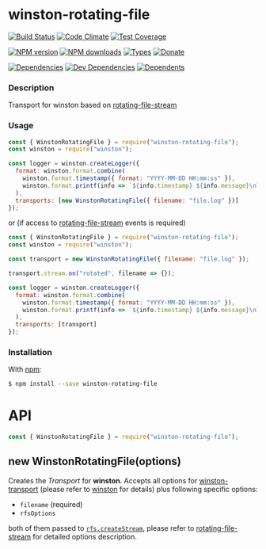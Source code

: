 # winston-rotating-file

[![Build Status][travis-badge]][travis-url]
[![Code Climate][code-badge]][code-url]
[![Test Coverage][cover-badge]][code-url]

[![NPM version][npm-badge]][npm-url]
[![NPM downloads][npm-downloads-badge]][npm-url]
[![Types][types-badge]][npm-url]
[![Donate][donate-badge]][donate-url]

[![Dependencies][dep-badge]][dep-url]
[![Dev Dependencies][dev-dep-badge]][dev-dep-url]
[![Dependents][deps-badge]][npm-url]

[code-badge]: https://codeclimate.com/github/iccicci/winston-rotating-file/badges/gpa.svg
[code-url]: https://codeclimate.com/github/iccicci/winston-rotating-file
[cover-badge]: https://codeclimate.com/github/iccicci/winston-rotating-file/badges/coverage.svg
[dep-badge]: https://david-dm.org/iccicci/winston-rotating-file.svg
[dep-url]: https://david-dm.org/iccicci/winston-rotating-file
[deps-badge]: https://badgen.net/npm/dependents/winston-rotating-file?icon=npm
[dev-dep-badge]: https://david-dm.org/iccicci/winston-rotating-file/dev-status.svg
[dev-dep-url]: https://david-dm.org/iccicci/winston-rotating-file?type=dev
[donate-badge]: https://badgen.net/badge/donate/bitcoin?icon=bitcoin
[donate-url]: https://blockchain.info/address/12p1p5q7sK75tPyuesZmssiMYr4TKzpSCN
[npm-downloads-badge]: https://badgen.net/npm/dm/winston-rotating-file?icon=npm
[npm-badge]: https://badgen.net/npm/v/winston-rotating-file?color=green&icon=npm
[npm-url]: https://www.npmjs.com/package/winston-rotating-file
[travis-badge]: https://badgen.net/travis/iccicci/winston-rotating-file?icon=travis
[travis-url]: https://travis-ci.org/iccicci/winston-rotating-file?branch=master
[types-badge]: https://badgen.net/npm/types/winston-rotating-file?color=green&icon=typescript

### Description

Transport for winston based on [rotating-file-stream](https://www.npmjs.com/package/rotating-file-stream)

### Usage

```javascript
const { WinstonRotatingFile } = require("winston-rotating-file");
const winston = require("winston");

const logger = winston.createLogger({
  format: winston.format.combine(
    winston.format.timestamp({ format: "YYYY-MM-DD HH:mm:ss" }),
    winston.format.printf(info => `${info.timestamp} ${info.message}\n`)
  ),
  transports: [new WinstonRotatingFile({ filename: "file.log" })]
});
```

or (if access to [rotating-file-stream](https://www.npmjs.com/package/rotating-file-stream) events is required)

```javascript
const { WinstonRotatingFile } = require("winston-rotating-file");
const winston = require("winston");

const transport = new WinstonRotatingFile({ filename: "file.log" });

transport.stream.on("rotated", filename => {});

const logger = winston.createLogger({
  format: winston.format.combine(
    winston.format.timestamp({ format: "YYYY-MM-DD HH:mm:ss" }),
    winston.format.printf(info => `${info.timestamp} ${info.message}\n`)
  ),
  transports: [transport]
});
```

### Installation

With [npm](https://www.npmjs.com/package/winston-rotating-file):

```sh
$ npm install --save winston-rotating-file
```

# API

```javascript
const { WinstonRotatingFile } = require("winston-rotating-file");
```

## new WinstonRotatingFile(options)

Creates the _Transport_ for **winston**. Accepts all options for
[winston-transport](https://www.npmjs.com/package/winston-transport) (please refer to
[winston](https://www.npmjs.com/package/winston) for details) plus following specific options:

- `filename` (required)
- `rfsOptions`

both of them passed to
[`rfs.createStream`](https://www.npmjs.com/package/rotating-file-stream#rfscreatestreamfilename-options), please refer
to [rotating-file-stream](https://www.npmjs.com/package/rotating-file-stream) for detailed options description.

